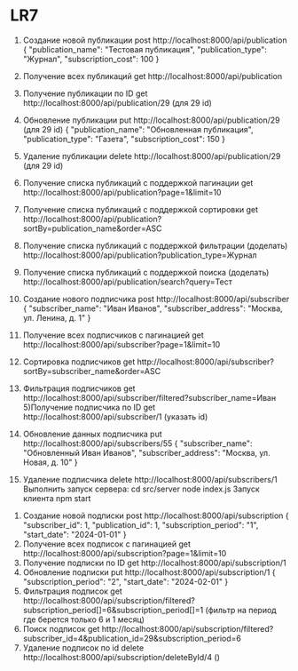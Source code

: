 # LR7

1) Создание новой публикации
post http://localhost:8000/api/publication
{
    "publication_name": "Тестовая публикация",
    "publication_type": "Журнал",
    "subscription_cost": 100
}
2) Получение всех публикаций
get http://localhost:8000/api/publication
3) Получение публикации по ID
get http://localhost:8000/api/publication/29 (для 29 id)
4) Обновление публикации
put http://localhost:8000/api/publication/29 (для 29 id)
{
    "publication_name": "Обновленная публикация",
    "publication_type": "Газета",
    "subscription_cost": 150
}
5) Удаление публикации
delete http://localhost:8000/api/publication/29 (для 29 id)
6) Получение списка публикаций с поддержкой пагинации
get http://localhost:8000/api/publication?page=1&limit=10
7) Получение списка публикаций с поддержкой сортировки
get http://localhost:8000/api/publication?sortBy=publication_name&order=ASC
8) Получение списка публикаций с поддержкой фильтрации (доделать)
http://localhost:8000/api/publication?publication_type=Журнал
9) Получение списка публикаций с поддержкой поиска (доделать)
http://localhost:8000/api/publication/search?query=Тест




1) Создание нового подписчика
post http://localhost:8000/api/subscriber
{
    "subscriber_name": "Иван Иванов",
    "subscriber_address": "Москва, ул. Ленина, д. 1"
}
2) Получение всех подписчиков с пагинацией
get http://localhost:8000/api/subscriber?page=1&limit=10
3) Сортировка подписчиков
get http://localhost:8000/api/subscriber?sortBy=subscriber_name&order=ASC
4) Фильтрация подписчиков
get http://localhost:8000/api/subscriber/filtered?subscriber_name=Иван
5)Получение подписчика по ID
get http://localhost:8000/api/subscriber/1 (указать id)
6) Обновление данных подписчика
put http://localhost:8000/api/subscribers/55 
{
    "subscriber_name": "Обновленный Иван Иванов",
    "subscriber_address": "Москва, ул. Новая, д. 10"
}
7) Удаление подписчика
delete http://localhost:8000/api/subscribers/1
Выполнить запуск сервера: cd src/server
node index.js
Запуск клиента npm start



1. Создание новой подписки
post http://localhost:8000/api/subscription
{
  "subscriber_id": 1,
  "publication_id": 1,
  "subscription_period": "1",
  "start_date": "2024-01-01"
}
2. Получение всех подписок с пагинацией
get http://localhost:8000/api/subscription?page=1&limit=10
3. Получение подписки по ID
get http://localhost:8000/api/subscription/1
4. Обновление подписки
put http://localhost:8000/api/subscription/1
{
  "subscription_period": "2",
  "start_date": "2024-02-01"
}
6. Фильтрация подписок
get http://localhost:8000/api/subscription/filtered?subscription_period[]=6&subscription_period[]=1 (фильтр на период где берется только 6 и 1 месяц)
7. Поиск подписок
get http://localhost:8000/api/subscription/filtered?subscriber_id=4&publication_id=29&subscription_period=6
8. Удаление подписок по id
delete http://localhost:8000/api/subscription/deleteById/4 ()

